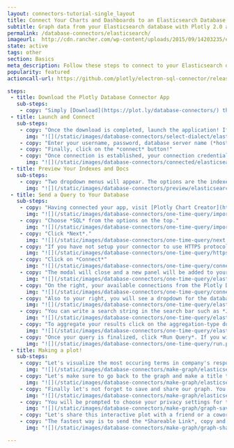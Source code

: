 ```yaml
---
layout: connectors-tutorial-single_layout
title: Connect Your Charts and Dashboards to an Elasticsearch Database
subtitle: Graph data from your Elasticsearch database with Plotly 2.0 and the Plotly Database Connector.
permalink: /database-connectors/elasticsearch/
imageurl:  http://cdn.rancher.com/wp-content/uploads/2015/09/14203235/elastic-logo-square.jpg
state: active
tags: other
section: Basics
meta_description: Follow these steps to connect to your Elasticsearch database
popularity: featured
actioncall-url: https://github.com/plotly/electron-sql-connector/releases

steps:
 - title: Download the Plotly Database Connector App
   sub-steps:
    - copy: "Simply [Download](https://plot.ly/database-connectors/) the app to get started!"
 - title: Launch and Connect
   sub-steps:
    - copy: "Once the download is completed, launch the application! If you are on Windows, make sure the application folder is in your C:/Program Files folder. You may have to open the application as administrator. Having launched the app, select *Postgres* by clicking on its icon."
      img: "![](/static/images/database-connectors/select-dialect/elasticsearch.png)"
    - copy: "Enter your username, password, database server name (*host*) and its port number."
    - copy: "Finally, click on the *connect* button!"
    - copy: "Once connection is established, your connection credentials will be saved and greyed out to avoid unintentional changes. If you wish to modify your connection, click on *edit credentials*."
      img: "![](/static/images/database-connectors/connected/elasticsearch.png)"
 - title: Preview Your Indexes and Docs
   sub-steps:
    - copy: "Two dropdown menus will appear. The options are the indexes and documents respectively of the database."
      img: "![](/static/images/database-connectors/preview/elasticsearch.png)"
 - title: Send a Query to Your Database
   sub-steps:
    - copy: "Having connected your app, visit [Plotly Chart Creator](https://plot.ly/create/) and click on *import data* in the top right corner."
      img: "![](/static/images/database-connectors/one-time-query/import-data.png)"
    - copy: "Choose *SQL* from the options on the top."
      img: "![](/static/images/database-connectors/one-time-query/import-sql.png)"
    - copy: "Click *Next*."
      img: "![](/static/images/database-connectors/one-time-query/next.png)"
    - copy: "If you have not setup your connector to use HTTPS protocol, you do not need to modify any of the options. See [HTTPS tutorial](http://help.plot.ly/database-connectors/https) to setup your connector to use the HTTPS protocol. Once done, come back to this point and select the *HTTPS* option."
      img: "![](/static/images/database-connectors/one-time-query/https.png)"
    - copy: "Click on *Connect*"
      img: "![](/static/images/database-connectors/one-time-query/connect.png)"
    - copy: "The modal will close and a new panel will be added to your Plotly Chart Creator."
      img: "![](/static/images/database-connectors/one-time-query/elasticsearch-editor.png)"
    - copy: "On the right, your available connections from the Plotly Database Connector will be displayed. If you have more than one, make sure you select the database connection that you want to use when writing the query."
      img: "![](/static/images/database-connectors/one-time-query/connections.png)"
    - copy: "Also to your right, you will see a dropdown for the database indexes and documents. Once one of each is selected you will be able to view the *Fields* (column names) to help you with your search."
      img: "![](/static/images/database-connectors/one-time-query/elasticsearch-dropdowns.png)"
    - copy: "You can write a search string in the search bar such as *John Smith* which will cause Elasticsearch to only return entries that contain that string somewhere within them.,"
      img: "![](/static/images/database-connectors/one-time-query/elasticsearch-search.png)"
    - copy: "To aggregate your results click on the aggregation-type dorpdown menu. Here we chose *Significant terms* to find most occuring words within the *Response* column and count them. The choice of *counting* them was made by selecting the option *Count* in the *Compute* dropdown menu."
      img: "![](/static/images/database-connectors/one-time-query/elasticsearch-query.png)"
    - copy: "Once your query is finalized, click *Run Query*. If you wish to set your query on a schedule to keep your grid's data updated to the latest entries of your database, visit our [schedule a query tutorial](http://help.plot.ly/database-connectors/schedule-query)."
      img: "![](/static/images/database-connectors/one-time-query/run.png)"
 - title: Making a plot!
   sub-steps:
    - copy: "Let's visualize the most occuring terms in company's response messages in a pie chart. Click on *Graph* on the left side of the window and choose *Pie Chart* as *Chart Type*. Select *Company Response* as the labels and *value Count* as the *values* for the chart."
      img: "![](/static/images/database-connectors/make-graph/elasticsearch-graph-1.png)"
    - copy: "Let's make sure to go back to the graph and make a title to clarify our message."
      img: "![](/static/images/database-connectors/make-graph/elasticsearch-graph-2.png)"
    - copy: "Finally let's not forget to save and share our graph. You can press Control + S to save or click on the *Save* button on the left of the window."
      img: "![](/static/images/database-connectors/make-graph/elasticsearch-share.png)"
    - copy: "You will be prompted to choose your privacy settings for this graph and data. There is nothing here to classify, let's simply set both *plot* and *data* to *public*. Click *SAVE*."
      img: "![](/static/images/database-connectors/make-graph/graph-save-modal.png)"
    - copy: "Let's share this interactive plot with a friend or a coworker (or both)! Click on the *SHARE* tab on the left."
    - copy: "The fastest way is to send the *Shareable Link*, copy and paste it into your favorite e-mail or other communication service. Try out our Twitter, Facebook and Google+ links as well or embed it into your website by obtaining the iframe link in the *Embed* tab. If you set the settings to *public* previously, your friend or coworker will be able to view it even without an account and give you feedback."
      img: "![](/static/images/database-connectors/make-graph/graph-share-modal.png)"

---
```

